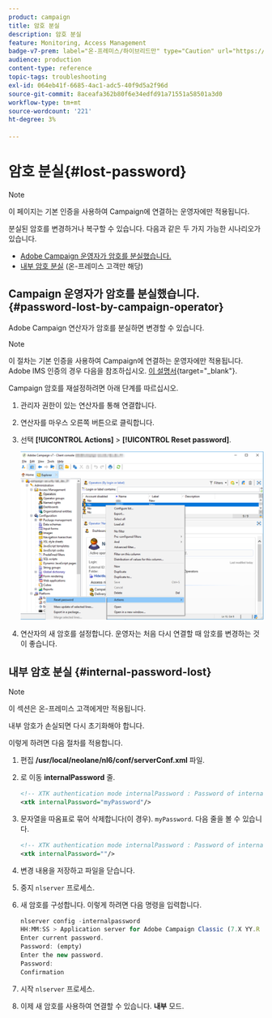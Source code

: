 ```yaml
---
product: campaign
title: 암호 분실
description: 암호 분실
feature: Monitoring, Access Management
badge-v7-prem: label="온-프레미스/하이브리드만" type="Caution" url="https://experienceleague.adobe.com/docs/campaign-classic/using/installing-campaign-classic/architecture-and-hosting-models/hosting-models-lp/hosting-models.html?lang=ko" tooltip="온-프레미스 및 하이브리드 배포에만 적용"
audience: production
content-type: reference
topic-tags: troubleshooting
exl-id: 064eb41f-6685-4ac1-adc5-40f9d5a2f96d
source-git-commit: 8aceafa362b80f6e34edfd91a71551a58501a3d0
workflow-type: tm+mt
source-wordcount: '221'
ht-degree: 3%

---
```


# 암호 분실{#lost-password}

>[!NOTE]
>
>이 페이지는 기본 인증을 사용하여 Campaign에 연결하는 운영자에만 적용됩니다.

분실된 암호를 변경하거나 복구할 수 있습니다.
다음과 같은 두 가지 가능한 시나리오가 있습니다.

* [Adobe Campaign 운영자가 암호를 분실했습니다.](#password-lost-by-campaign-operator)
* [내부 암호 분실](#internal-password-lost) (온-프레미스 고객만 해당)

## Campaign 운영자가 암호를 분실했습니다. {#password-lost-by-campaign-operator}

Adobe Campaign 연산자가 암호를 분실하면 변경할 수 있습니다.

>[!NOTE]
>
>이 절차는 기본 인증을 사용하여 Campaign에 연결하는 운영자에만 적용됩니다. Adobe IMS 인증의 경우 다음을 참조하십시오. [이 설명서](https://helpx.adobe.com/ie/manage-account/using/change-or-reset-password.html){target="_blank"}.

Campaign 암호를 재설정하려면 아래 단계를 따르십시오.

1. 관리자 권한이 있는 연산자를 통해 연결합니다.
1. 연산자를 마우스 오른쪽 버튼으로 클릭합니다.
1. 선택 **[!UICONTROL Actions]** > **[!UICONTROL Reset password]**.

   ![](assets/operator-passwd.png)

1. 연산자의 새 암호를 설정합니다. 운영자는 처음 다시 연결할 때 암호를 변경하는 것이 좋습니다.

## 내부 암호 분실 {#internal-password-lost}

>[!NOTE]
>
>이 섹션은 온-프레미스 고객에게만 적용됩니다.

내부 암호가 손실되면 다시 초기화해야 합니다.

이렇게 하려면 다음 절차를 적용합니다.

1. 편집 **/usr/local/neolane/nl6/conf/serverConf.xml** 파일.

1. 로 이동 **internalPassword** 줄.

   ```xml
   <!-- XTK authentication mode internalPassword : Password of internal account -->
   <xtk internalPassword="myPassword"/>
   ```

1. 문자열을 따옴표로 묶어 삭제합니다(이 경우). `myPassword`. 다음 줄을 볼 수 있습니다.

   ```xml
   <!-- XTK authentication mode internalPassword : Password of internal account -->
   <xtk internalPassword=""/>
   ```

1. 변경 내용을 저장하고 파일을 닫습니다.

1. 중지 `nlserver` 프로세스.

1. 새 암호를 구성합니다. 이렇게 하려면 다음 명령을 입력합니다.

   ```javascript
   nlserver config -internalpassword
   HH:MM:SS > Application server for Adobe Campaign Classic (7.X YY.R build XXX@SHA1) of DD/MM/YYYY
   Enter current password.
   Password: (empty)
   Enter the new password.
   Password: 
   Confirmation 
   ```

1. 시작 `nlserver` 프로세스.

1. 이제 새 암호를 사용하여 연결할 수 있습니다. **내부** 모드.

